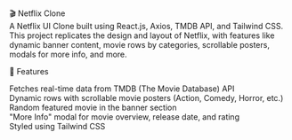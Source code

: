 🎬 Netflix Clone <br>
A Netflix UI Clone built using React.js, Axios, TMDB API, and Tailwind CSS. This project replicates the design and layout of Netflix, with features like dynamic banner content, movie rows by categories, scrollable posters, modals for more info, and more.

🚀 Features

 Fetches real-time data from TMDB (The Movie Database) API <br>
 Dynamic rows with scrollable movie posters (Action, Comedy, Horror, etc.) <br>
 Random featured movie in the banner section <br>
 "More Info" modal for movie overview, release date, and rating <br>
 Styled using Tailwind CSS <br>

